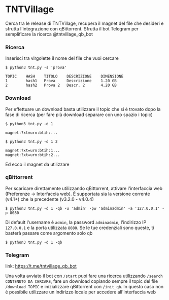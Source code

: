 # TNTVillage
Cerca tra le release di TNTVillage, recupera il magnet del file che desideri e sfrutta l'integrazione con qBittorrent.
Sfrutta il bot Telegram per semplificare la ricerca @tntvillage_qb_bot


### Ricerca
Inserisci tra virgolette il nome del file che vuoi cercare

```console
$ python3 tnt.py -s 'prova'

TOPIC    HASH    TITOLO    DESCRIZIONE    DIMENSIONE
1        hash1   Prova     Descrizione    1.20 GB
2        hash2   Prova 2   Descr. 2       4.20 GB
```


### Download
Per effettuare un download basta utilizzare il topic che si è trovato dopo la fase di ricerca (per fare più download separare con uno spazio i topic)

```console
$ python3 tnt.py -d 1

magnet:?xt=urn:btih:...
```

```console
$ python3 tnt.py -d 1 2

magnet:?xt=urn:btih:1...
magnet:?xt=urn:btih:2...
```
Ed ecco il magnet da utilizzare

### qBittorrent
Per scaricare direttamente utilizzando qBittorrent, attivare l'interfaccia web (Preferenze -> Interfaccia web). È supportata sia la versione corrente (v4.1+) che la precedente (v3.2.0 - v4.0.4)

```console
$ python3 tnt.py -d 1 -qb -u 'admin' -pw 'adminadmin' -a '127.0.0.1' -p 8080
```

Di default l'username è `admin`, la password `adminadmin`, l'indirizzo IP `127.0.0.1` e la porta utilizzata `8080`. Se le tue credenziali sono queste, ti basterà passare come argomento solo qb

```console
$ python3 tnt.py -d 1 -qb
```
### Telegram
link: https://t.me/tntvillage_qb_bot

Una volta avviato il bot con
```/start```
puoi fare una ricerca utilizzando
```/search CONTENUTO DA CERCARE```,
fare un download copiando sempre il topic del file
```/download TOPIC```
e inizializzare qBittorrent con
```/init_qb```.
In questo caso non è possibile utilizzare un indirizzo locale per accedere all'interfaccia web
